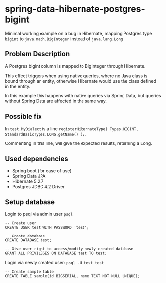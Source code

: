 # spring-data-hibernate-postgres-bigint
Minimal working example on a bug in Hibernate, mapping Postgres type `bigint` to `java.math.BigInteger` instead of `java.lang.Long`

## Problem Description
A Postgres bigint column is mapped to BigInteger through Hibernate.

This effect triggers when using native queries, where no Java class is bound through an entity, otherwise Hibernate would use the class defined in the entity.

In this example this happens with native queries via Spring Data, but queries without Spring Data are affected in the same way.

## Possible fix
In `test.MyDialect` is a line ```registerHibernateType( Types.BIGINT, StandardBasicTypes.LONG.getName() );```.

Commenting in this line, will give the expected results, returning a Long.

## Used dependencies
* Spring boot (for ease of use)
* Spring Data JPA
* Hibernate 5.2.7
* Postgres JDBC 4.2 Driver

## Setup database
Login to psql via admin user
`psql`

```
-- Create user
CREATE USER test WITH PASSWORD 'test';

-- Create database
CREATE DATABASE test;

-- Give user right to access/modify newly created database
GRANT ALL PRIVILEGES ON DATABASE test TO test;
```



Login via newly created user: `psql -U test test`

```
-- Create sample table
CREATE TABLE sample(id BIGSERIAL, name TEXT NOT NULL UNIQUE);
```
